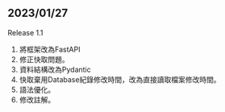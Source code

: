 ## 2023/01/27
Release 1.1

1. 將框架改為FastAPI
2. 修正快取問題。
3. 資料結構改為Pydantic
4. 快取棄用Database紀錄修改時間，改為直接讀取檔案修改時間。
5. 語法優化。
6. 修改註解。